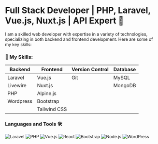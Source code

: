# Full Stack Developer | PHP, Laravel, Vue.js, Nuxt.js | API Expert 🎇

I am a skilled web developer with expertise in a variety of technologies, specializing in both backend and frontend development. Here are some of my key skills:

### 🔧 My Skills:
| Backend          | Frontend                     | Version Control | Database|
|------------------|------------------------------|-----------------|---------|
| Laravel          | Vue.js                       | Git             | MySQL   |
| Livewire         | Nuxt.js                      |                 | MongoDB |
| PHP              | Alpine.js                    |                 |         |
| Wordpress        | Bootstrap                    |                 |         |
|                  | Tailwind CSS                 |                 |         |

### Languages and Tools 🛠 

![Laravel](https://img.shields.io/badge/Laravel-FF2D20?style=flat-square&logo=laravel&logoColor=white)
![PHP](https://img.shields.io/badge/PHP-777BB4?style=flat-square&logo=php&logoColor=white)
![Vue.js](https://img.shields.io/badge/Vue.js-35495E?style=flat-square&logo=vuedotjs&logoColor=4FC08D)
![React](https://img.shields.io/badge/-React-61DAFB?style=flat-square&logo=react&logoColor=ffffff)
![Bootstrap](https://img.shields.io/badge/-Bootstrap-563D7C?style=flat-square&logo=Bootstrap)
![Node.js](https://img.shields.io/badge/-Nodejs-339933?style=flat-square&logo=Node.js&logoColor=ffffff)
![WordPress](https://img.shields.io/badge/WordPress-21759B?style=flat-square&logo=wordpress&logoColor=ffffff)

